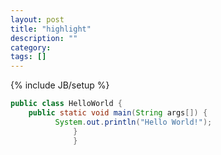 ```yaml
---
layout: post
title: "highlight"
description: ""
category: 
tags: []
---
```

{% include JB/setup %}

```java
public class HelloWorld {
    public static void main(String args[]) {
          System.out.println("Hello World!");
              }
              }
```              
